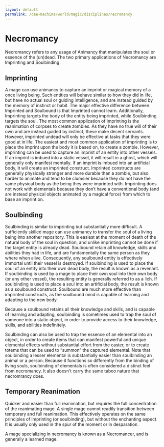 ```yaml
---
layout: default
permalink: /dae-machina/world/magic/disciplines/necromancy
---
```


# Necromancy

Necromancy refers to any usage of Animancy that manipulates the soul or essence of the (un)dead. The two primary applications of Necromancy are Imprinting and Soulbinding.

## Imprinting

A mage can use animancy to capture an imprint or magical memory of a once living being. Such entities will behave similar to how they did in life, but have no actual soul or guiding intelligence, 
and are instead guided by the memory of instinct or habit. The major effective difference between Imprinted and Soulbound is that Imprinted cannot learn. 
Additionally, Imprinting targets the body of the entity being imprinted, while Soulbinding targets the soul. The most common application of imprinting is the reanimation of corpses to create zombies. 
As they have no true will of their own and are instead guided by instinct, these make decent servants. However, imprinted undead will only be effective at tasks that they were good at in life.
The easiest and most common application of imprinting is to place the imprint upon the body it is based on, to create a zombie. However, imprinting can be used to capture an imprint of an entity into other vessels. 
If an imprint is imbued into a static vessel, it will result in a ghost, which will generally only manifest mentally. If an imprint is imbued into an artificial body, it will create an imprinted construct. 
Imprinted constructs are generally physically stronger and more durable than a zombie, but also harder to animate and tend to be clumsier because they do not have the same physical body as the being they were imprinted with.
Imprinting does not work with elementals because they don’t have a conventional body (and are instead physical objects animated by a magical force) from which to base an imprint on. 

## Soulbinding

Soulbinding is similar to imprinting but substantially more difficult. A sufficiently skilled mage can use animancy to transfer the soul of a living being into another repository. 
This is easiest at the moment of death of the natural body of the soul in question, and unlike imprinting cannot be done if the target entity is already dead. 
Soulbound retain all knowledge, skills and abilities they had in life, and are fundamentally the same person as they where when alive. Consequently, any soulbound entity is effectively immortal until their vessel is destroyed.
If soulbinding is used to place the soul of an entity into their own dead body, the result is known as a revenant. If soulbinding is used by a mage to place their own soul into their own body (or any other vessel), 
the resulting entity is generally referred to as a lich. If soulbinding is used to place a soul into an artificial body, the result is known as a soulbound construct.  Soulbound are much more effective than imprinted constructs, 
as the soulbound mind is capable of learning and adapting to the new body.

Because a soulbound retains all their knowledge and skills, and is capable of learning and adapting, soulbinding is sometimes used to trap the soul of someone into a static object, in order to provide access to their knowledge, 
skills, and abilities indefinitely.

Soulbinding can also be used to trap the essence of an elemental into an object, in order to create items that can manifest powerful and unique elemental effects without substantial effort from the caster, 
or to create totems that can be used to “summon” the captured elemental. Note that soulbinding a lesser elemental is substantially easier than soulbinding an animal or a person. Because it functions so differently from the
binding of living souls, soulbinding of elementals is often considered a distinct feel from necromancy. It also doesn't carry the same taboo nature that necromrancy does.

## Temporary Reanimation

Quicker and easier than full reanimation, but requires the full concentration of the reanimating mage. A single mage cannot readily transition between temporary and full reanimation.
This effectively operates on the same principles of imprinting (or soulbinding), but without the enchanting aspect. It is usually only used in the spur of the moment or in desparation.

A mage specializing in necromancy is known as a Necromancer, and is generally a learned mage.